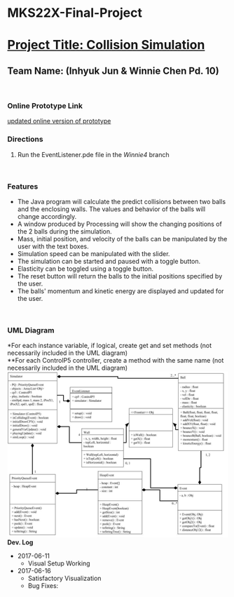 # MKS22X-Final-Project
<h1><u> Project Title: Collision Simulation </u></h1>
<h2> Team Name:  (Inhyuk Jun & Winnie Chen Pd. 10) </h2>
<br>
<h3> Online Prototype Link </h3>
<a href="https://docs.google.com/a/stuy.edu/document/d/1zUjmv0Ju6JxZ-WDXiuN-f27jyM76EbTEz0Kuzz4Mg7s/edit?usp=sharing"> updated online version of prototype </a>
<br>
<!-- add in helpful diagrams (at end?) -->
<h3> Directions </h3>
<ol>
<li> Run the EventListener.pde file in the <em>Winnie4</em> branch </li>
</ol>
<br>
<h3> Features </h3>
<ul>
    <li> The Java program will calculate the predict collisions between two balls and the enclosing walls. The values and behavior of the balls will change accordingly. </li>
    <li> A window produced by Processing will show the changing positions of the 2 balls during the simulation. </li>
    <li> Mass, initial position, and velocity of the balls can be manipulated by the user with the text boxes. </li>
    <li> Simulation speed can be manipulated with the slider. </li>
    <li> The simulation can be started and paused with a toggle button. </li>
    <li> Elasticity can be toggled using a toggle button. </li>
    <li> The reset button will return the balls to the initial positions specified by the user. </li>
    <li> The balls' momentum and kinetic energy are displayed and updated for the user. </li>
    
</ul>
<br>
<h3> UML Diagram </h3> <!-- to be updated at very end -->
    *For each instance variable, if logical, create get and set methods (not necessarily included in the UML diagram)
    <br>
    **For each ControlP5 controller, create a method with the same name (not necessarily included in the UML diagram)
    <br>
    <img src="CS Project Proposals & Prototype (Spring).jpg">
<br>
<b> Dev. Log </b>
<ul>
    <li> 2017-06-11
        <ul>  
            <li> Visual Setup Working </li>
        </ul>
    </li>
    <li> 2017-06-16
        <ul>  
            <li> Satisfactory Visualization </li> 
            <li> Bug Fixes: </li>
        </ul>
    </li>
</ul>
